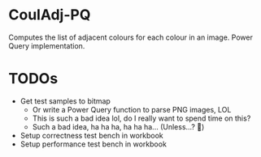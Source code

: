 # CoulAdj-PQ
Computes the list of adjacent colours for each colour in an image. Power Query implementation.

# TODOs

* Get test samples to bitmap
    * Or write a Power Query function to parse PNG images, LOL
    * This is such a bad idea lol, do I really want to spend time on this?
    * Such a bad idea, ha ha ha, ha ha ha... (Unless...? 👀)
* Setup correctness test bench in workbook
* Setup performance test bench in workbook
